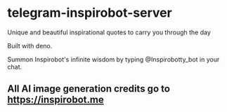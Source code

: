 # telegram-inspirobot-server
Unique and beautiful inspirational quotes to carry you through the day

Built with deno.

Summon Inspirobot's infinite wisdom by typing @Inspirobotty_bot in your chat.

## All AI image generation credits go to https://inspirobot.me
